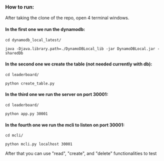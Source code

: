 ### How to run:
After taking the clone of the repo,
open 4 terminal windows.

#### In the first one we run the dynamodb:

<pre><code>cd dynamodb_local_latest/

java -Djava.library.path=./DynamoDBLocal_lib -jar DynamoDBLocal.jar -sharedDb</code></pre>

#### In the second one we create the table (not needed currently with db):

<pre><code>cd leaderboard/

python create_table.py</code></pre>


#### In the third one we run the server on port 30001:

<pre><code>cd leaderboard/

python app.py 30001</code></pre>

#### In the fourth one we run the mcli to listen on port 30001:

<pre><code>cd mcli/

python mcli.py localhost 30001</code></pre>

After that you can use "read", "create", and "delete" functionalities to test